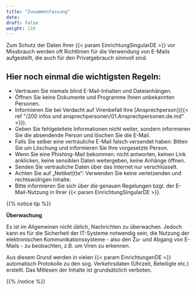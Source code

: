 ```yaml
---
title: "Zusammenfassung"
date: 
draft: false
weight: 110
---
```


Zum Schutz der Daten Ihrer  {{< param EinrichtungSingularDE >}} vor Missbrauch werden oft Richtlinien für die Verwendung von E-Mails aufgestellt, die auch für den Privatgebrauch sinnvoll sind.

## Hier noch einmal die wichtigsten Regeln:

- Vertrauen Sie niemals blind E-Mail-Inhalten und Dateianhängen.
- Öffnen Sie keine Dokumente und Programme Ihnen unbekannten Personen.
- Informieren Sie bei Verdacht auf Virenbefall Ihre [Ansprechperson]({{< ref "/200 infos und ansprechpersonen/01.Ansprechpersonen.de.md" >}}).
- Geben Sie fehlgeleitete Informationen nicht weiter, sondern informieren Sie die absendende Person und löschen Sie die E-Mail.
- Falls Sie selber eine vertrauliche E-Mail falsch versendet haben: Bitten Sie um Löschung und informieren Sie Ihre vorgesetzte Person.
- Wenn Sie eine Phishing-Mail bekommen: nicht antworten, keinen Link anklicken, keine sensiblen Daten weitergeben, keine Anhänge öffnen.
- Senden Sie vertrauliche Daten über das Internet nur verschlüsselt.
- Achten Sie auf „Netiket(t)e“: Verwenden Sie keine verletzenden und rechtswidrigen Inhalte.
- Bitte informieren Sie sich über die genauen Regelungen bzgl. der E-Mail-Nutzung in Ihrer {{< param EinrichtungSingularDE >}}.

{{% notice tip %}}

**Überwachung**

Es ist im Allgemeinen nicht üblich, Nachrichten zu überwachen. Jedoch kann es für die Sicherheit der IT-Systeme notwendig sein, die Nutzung der elektronischen Kommunikationssysteme - also den Zu- und Abgang von E-Mails - zu beobachten, z.B. um Viren zu erkennen.

Aus diesem Grund werden in vielen {{< param EinrichtungenDE >}} automatisch Protokolle zu den sog. Verkehrsdaten (Uhrzeit, Beteiligte etc.) erstellt. Das Mitlesen der Inhalte ist grundsätzlich verboten.

{{% /notice %}}